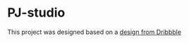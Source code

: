 # PJ-studio
This project was designed based on a [design from Dribbble](https://dribbble.com/shots/17262643-Design-Development-Company-Landing-Page)
